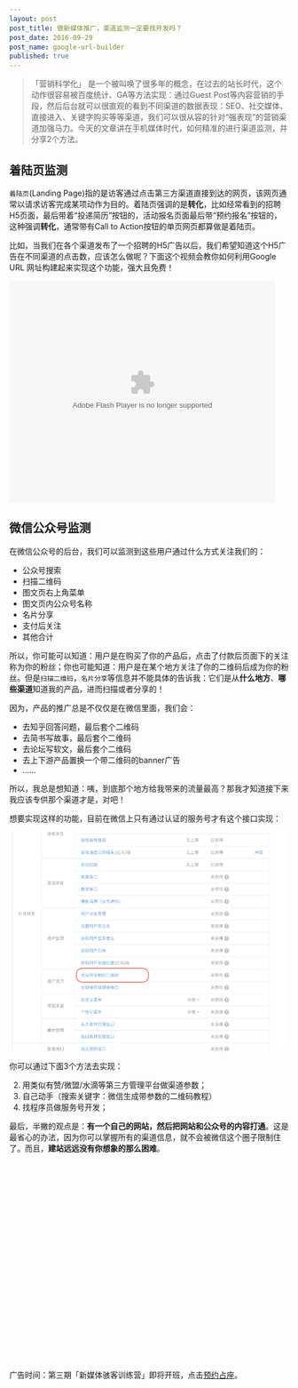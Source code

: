 ```yaml
---
layout: post
post_title: 做新媒体推广，渠道监测一定要找开发吗？
post_date: 2016-09-29
post_name: google-url-builder
published: true
---
```

> 「营销科学化」 是一个被叫唤了很多年的概念，在过去的站长时代，这个动作很容易被百度统计、GA等方法实现：通过Guest Post等内容营销的手段，然后后台就可以很直观的看到不同渠道的数据表现：SEO、社交媒体、直接进入、关键字购买等等渠道，我们可以很从容的针对“强表现”的营销渠道加强马力。今天的文章讲在手机媒体时代，如何精准的进行渠道监测，并分享2个方法。


## 着陆页监测

`着陆页`(Landing Page)指的是访客通过点击第三方渠道直接到达的网页，该网页通常以请求访客完成某项动作为目的。着陆页强调的是**转化**，比如经常看到的招聘H5页面，最后带着“投递简历”按钮的，活动报名页面最后带“预约报名”按钮的，这种强调**转化**，通常带有Call to Action按钮的单页网页都算做是着陆页。

比如，当我们在各个渠道发布了一个招聘的H5广告以后，我们希望知道这个H5广告在不同渠道的点击数，应该怎么做呢？下面这个视频会教你如何利用Google URL 网址构建起来实现这个功能，强大且免费！

<embed src="http://static.video.qq.com/TPout.swf?vid=u03328xivez&auto=0" allowFullScreen="true" quality="high" width="480" height="400" align="middle" allowScriptAccess="always" type="application/x-shockwave-flash"></embed>

## 微信公众号监测

在微信公众号的后台，我们可以监测到这些用户通过什么方式关注我们的：

- 公众号搜索
- 扫描二维码
- 图文页右上角菜单
- 图文页内公众号名称
- 名片分享
- 支付后关注
- 其他合计


所以，你可能可以知道：用户是在购买了你的产品后，点击了付款后页面下的关注称为你的粉丝；你也可能知道：用户是在某个地方关注了你的二维码后成为你的粉丝。但是`扫描二维码`，`名片分享`等信息并不能具体的告诉我：它们是从**什么地方**、**哪些渠道**知道我的产品，进而扫描或者分享的！


因为，产品的推广总是不仅仅是在微信里面，我们会：


- 去知乎回答问题，最后套个二维码
- 去简书写故事，最后套个二维码
- 去论坛写软文，最后套个二维码
- 去上下游产品置换一个带二维码的banner广告
- ……

所以，我总是想知道：咦，到底那个地方给我带来的流量最高？那我才知道接下来我应该专供那个渠道才是，对吧！


想要实现这样的功能，目前在微信上只有通过认证的服务号才有这个接口实现：

![test](./_image/wechat-utm-qrcode.png)


你可以通过下面3个方法去实现：

2. 用类似有赞/微盟/水滴等第三方管理平台做渠道参数；
3. 自己动手（搜索关键字：微信生成带参数的二维码教程）
3. 找程序员做服务号开发；

最后，半撇的观点是：**有一个自己的网站，然后把网站和公众号的内容打通**。这是最省心的办法，因为你可以掌握所有的渠道信息，就不会被微信这个圈子限制住了。而且，**建站远远没有你想象的那么困难**。

<div id="id_video_container_14651978969371824467" style="width:100%;height:360px;"></div><script src="https://qzonestyle.gtimg.cn/open/qcloud/video/h5/h5connect.js" charset="utf-8"></script> 

<script type="text/javascript"> (function(){ var option ={"auto_play":"0","file_id":"14651978969371824467","app_id":"1252799986","width":640,"height":360,"https":1}; /*调用播放器进行播放*/ new qcVideo.Player( /*代码中的id_video_container将会作为播放器放置的容器使用,可自行替换*/ "id_video_container_14651978969371824467", option ); })() </script>


广告时间：第三期「新媒体骇客训练营」即将开班，点击[预约占座](http://www.bpteach.com)。




